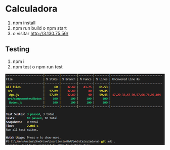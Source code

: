 # Calculadora
1. npm install
2. npm run build o npm start
3.  o visitar  http://3.130.75.56/
## Testing
1. npm i
2. npm test o npm run test


![alt text](https://github.com/estuardo8u14/Calculadora/blob/master/public/Capture.PNG?raw=true)
